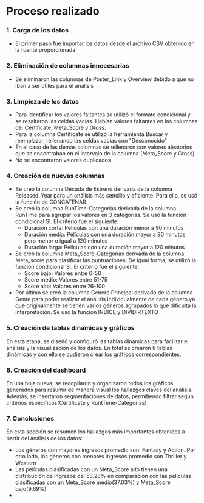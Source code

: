 # Proceso realizado
### 1. Carga de los datos
- El primer paso fue importar los datos desde el archivo CSV obtenido en la fuente proporcionada
### 2. Eliminación de columnas innecesarias
- Se eliminaron las columnas de Poster_Link y Overview debido a que no iban a ser útiles para el análisis
### 3. Limpieza de los datos
- Para identificar los valores faltantes se utilizó el formato condicional y se resaltaron las celdas vacías. Habían valores faltantes en las columnas de: Certificate, Meta_Score y Gross.
- Para la columna Certificate se utilizó la herramienta Buscar y reemplazar, rellenando las celdas vacías con "Desconocido"
- En el caso de las demás columnas se rellenaron con valores aleatorios que se encontraban en el intervalo de la columna (Meta_Score y Gross)
- No se encontraron valores duplicados  
### 4. Creación  de nuevas columnas
- Se creó la columna Década de Estreno derivada de la columna Released_Year para un análisis más sencillo y eficiente. Para ello, se usó la función de CONCATENAR. 
- Se creó la columna RunTime-Categorias derivada de la columna RunTime para agrupar los valores en 3 categorias. Se usó la función condicional SI. El criterio fue el siguiente:
  - Duración corta: Películas con una duración menor a 90 minutos
  - Duración media: Películas con una duración mayor a 90 minutos pero menor o igual a 120 minutos
  - Duración larga: Películas con una duración mayor a 120 minutos
- Se creó la columna Meta_Score-Categorias derivada de la columna Meta_score para clasificar las puntuaciones. De igual forma, se utilizó la función condicional SI. El criterio fue el siguiente:
  - Score bajo: Valores entre 0-50
  - Score medio: Valores entre 51-75
  - Score alto: Valores entre 76-100
- Por último se creó la columna Género Principal derivado de la columna Genre para poder realizar el análisis individualmente de cada género ya que originalmente se tienen varios géneros agrupados lo que dificulta la interpretación. Se usó la función INDICE y DIVIDIRTEXTO
### 5. Creación  de tablas dinámicas y gráficos 
En esta etapa, se diseñó y configuró las tablas dinámicas para facilitar el análisis y la visualización de los datos. En total se crearon 8 tablas dinámicas y con ello se pudieron crear los gráficos correspondientes.
### 6. Creación  del dashboard
En una hoja nueva, se recopilaron y organizaron todos los gráficos generados para resumir de manera visual los hallazgos claves del análisis. Además, se insertaron segmentaciones de datos, permitiendo filtrar según criterios específicos(Certificate y RuntTime-Categorias)
### 7. Conclusiones
En esta sección se resumen los hallazgos más importantes obtenidos a partir del análisis de los datos:
- Los géneros con mayores ingresos promedio son: Fantasy y Action. Por otro lado, los géneros con menores ingresos promedio son Thriller y Western 
- Las películas clasificadas con un Meta_Score alto tienen una distribución de ingresos del 53.28% en comparación con las películas clasificadas con un Meta_Score medio(37.03%) y Meta_Score bajo(9.69%)
- 



